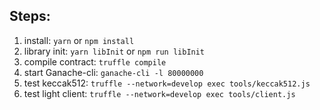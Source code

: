 ## Steps:
1. install: `yarn` or `npm install`
2. library init: `yarn libInit` or `npm run libInit`
3. compile contract: `truffle compile`
4. start Ganache-cli: `ganache-cli -l 80000000`
5. test keccak512: `truffle --network=develop exec tools/keccak512.js`
6. test light client: `truffle --network=develop exec tools/client.js`

